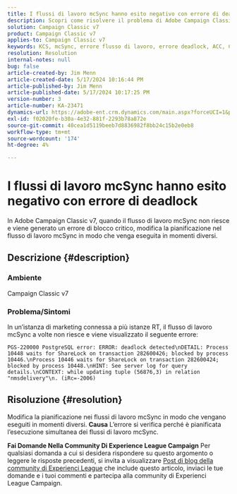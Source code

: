 ```yaml
---
title: I flussi di lavoro mcSync hanno esito negativo con errore di deadlock
description: Scopri come risolvere il problema di Adobe Campaign Classic, in cui il flusso di lavoro mcSync non riesce e genera un errore di deadlock. Modifica la pianificazione nel flusso di lavoro mcSynch.
solution: Campaign Classic v7
product: Campaign Classic v7
applies-to: Campaign Classic v7
keywords: KCS, mcSync, errore flusso di lavoro, errore deadlock, ACC, Campaign
resolution: Resolution
internal-notes: null
bug: false
article-created-by: Jim Menn
article-created-date: 5/17/2024 10:16:44 PM
article-published-by: Jim Menn
article-published-date: 5/17/2024 10:17:25 PM
version-number: 3
article-number: KA-23471
dynamics-url: https://adobe-ent.crm.dynamics.com/main.aspx?forceUCI=1&pagetype=entityrecord&etn=knowledgearticle&id=98298421-9b14-ef11-9f8a-6045bd006268
exl-id: f02020fe-b30a-4e32-881f-2293b78a872e
source-git-commit: 40cea1d5119beeb7d8836982f8bb24c15b2e0eb8
workflow-type: tm+mt
source-wordcount: '174'
ht-degree: 4%

---
```


# I flussi di lavoro mcSync hanno esito negativo con errore di deadlock


In Adobe Campaign Classic v7, quando il flusso di lavoro mcSync non riesce e viene generato un errore di blocco critico, modifica la pianificazione nel flusso di lavoro mcSync in modo che venga eseguita in momenti diversi.

## Descrizione {#description}


### <b>Ambiente</b>

Campaign Classic v7



### <b>Problema/Sintomi</b>

In un’istanza di marketing connessa a più istanze RT, il flusso di lavoro mcSync a volte non riesce e viene visualizzato il seguente errore:

`PGS-220000 PostgreSQL error: ERROR: deadlock detected\nDETAIL: Process 10448 waits for ShareLock on transaction 282600426; blocked by process 10446.\nProcess 10446 waits for ShareLock on transaction 282600424; blocked by process 10448.\nHINT: See server log for query details.\nCONTEXT: while updating tuple (56876,3) in relation "nmsdelivery"\n. (iRc=-2006)`


## Risoluzione {#resolution}


Modifica la pianificazione nei flussi di lavoro mcSync in modo che vengano eseguiti in momenti diversi.
<b>Causa</b>
L’errore si verifica perché è pianificata l’esecuzione simultanea dei flussi di lavoro mcSync.


<b>Fai Domande Nella Community Di Experience League Campaign</b>
Per qualsiasi domanda a cui si desidera rispondere su questo argomento o leggere le risposte precedenti, si invita a visualizzare [Post di blog della community di Experienci League](https://experienceleaguecommunities.adobe.com/t5/adobe-campaign-classic-blogs/introducing-top-kcs-articles-curated-for-your-troubleshooting/bc-p/672426#M132) che include questo articolo, inviaci le tue domande e i tuoi commenti e partecipa alla community di Experienci League Campaign.

